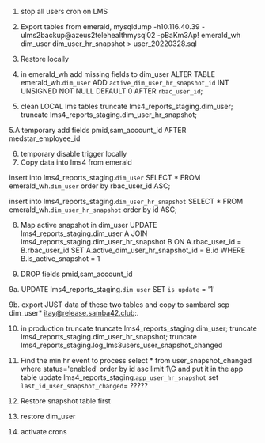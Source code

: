 1. stop all users cron on LMS
2. Export tables from emerald, mysqldump -h10.116.40.39 -ulms2backup@azeus2telehealthmysql02 -pBaKm3Ap! emerald_wh dim_user dim_user_hr_snapshot > user_20220328.sql
3. Restore locally
4. in emerald_wh add missing fields to dim_user
ALTER TABLE emerald_wh.`dim_user` ADD `active_dim_user_hr_snapshot_id` INT UNSIGNED NOT NULL DEFAULT 0 AFTER `rbac_user_id`;

5. clean LOCAL lms tables
truncate lms4_reports_staging.dim_user;
truncate lms4_reports_staging.dim_user_hr_snapshot;

5.A temporary add fields pmid,sam_account_id AFTER medstar_employee_id

6. temporary disable trigger locally
7. Copy data into lms4 from emerald

insert into lms4_reports_staging.`dim_user`
SELECT * FROM emerald_wh.`dim_user` order by rbac_user_id ASC;

insert into lms4_reports_staging.`dim_user_hr_snapshot`
SELECT * FROM emerald_wh.`dim_user_hr_snapshot` order by id ASC;

8. Map active snapshot in dim_user
UPDATE lms4_reports_staging.dim_user A JOIN lms4_reports_staging.dim_user_hr_snapshot B ON A.rbac_user_id = B.rbac_user_id
SET A.active_dim_user_hr_snapshot_id = B.id
WHERE B.is_active_snapshot = 1  

9. DROP fields pmid,sam_account_id

9a. UPDATE lms4_reports_staging.`dim_user` SET `is_update` = '1'

9b. export JUST data of these two tables and copy to sambarel
scp dim_user* itay@release.samba42.club:.

10. in production truncate 
truncate lms4_reports_staging.dim_user;
truncate lms4_reports_staging.dim_user_hr_snapshot;
truncate lms4_reports_staging.log_lms3users_user_snapshot_changed

11. Find the min hr event to process
select * from user_snapshot_changed where status='enabled' order by id asc limit 1\G
and put it in the app table
update lms4_reports_staging.`app_user_hr_snapshot` set `last_id_user_snapshot_changed`= ?????

12. Restore snapshot table first 
13. restore dim_user
14. activate crons
